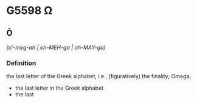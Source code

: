 # G5598 Ω

## Ō

_(o'-meg-ah | oh-MEH-ga | oh-MAY-ga)_

### Definition

the last letter of the Greek alphabet, i.e., (figuratively) the finality; Omega; 

- the last letter in the Greek alphabet
- the last
